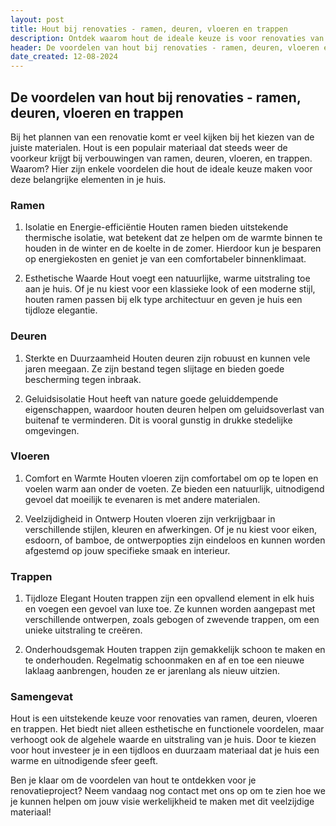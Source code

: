 ```yaml
---
layout: post
title: Hout bij renovaties - ramen, deuren, vloeren en trappen
description: Ontdek waarom hout de ideale keuze is voor renovaties van ramen, deuren, vloeren, en trappen. Lees meer over de voordelen zoals duurzaamheid, isolatie, en tijdloze schoonheid. Transformeer je huis met hout!
header: De voordelen van hout bij renovaties - ramen, deuren, vloeren en trappen
date_created: 12-08-2024
---
```


## De voordelen van hout bij renovaties - ramen, deuren, vloeren en trappen
Bij het plannen van een renovatie komt er veel kijken bij het kiezen van de juiste materialen. Hout is een populair materiaal dat steeds weer de voorkeur krijgt bij verbouwingen van ramen, deuren, vloeren, en trappen. Waarom? Hier zijn enkele voordelen die hout de ideale keuze maken voor deze belangrijke elementen in je huis.

### Ramen
1. Isolatie en Energie-efficiëntie
Houten ramen bieden uitstekende thermische isolatie, wat betekent dat ze helpen om de warmte binnen te houden in de winter en de koelte in de zomer. Hierdoor kun je besparen op energiekosten en geniet je van een comfortabeler binnenklimaat.

2. Esthetische Waarde
Hout voegt een natuurlijke, warme uitstraling toe aan je huis. Of je nu kiest voor een klassieke look of een moderne stijl, houten ramen passen bij elk type architectuur en geven je huis een tijdloze elegantie.

### Deuren
1. Sterkte en Duurzaamheid
Houten deuren zijn robuust en kunnen vele jaren meegaan. Ze zijn bestand tegen slijtage en bieden goede bescherming tegen inbraak.

2. Geluidsisolatie
Hout heeft van nature goede geluiddempende eigenschappen, waardoor houten deuren helpen om geluidsoverlast van buitenaf te verminderen. Dit is vooral gunstig in drukke stedelijke omgevingen.

### Vloeren
1. Comfort en Warmte
Houten vloeren zijn comfortabel om op te lopen en voelen warm aan onder de voeten. Ze bieden een natuurlijk, uitnodigend gevoel dat moeilijk te evenaren is met andere materialen.

2. Veelzijdigheid in Ontwerp
Houten vloeren zijn verkrijgbaar in verschillende stijlen, kleuren en afwerkingen. Of je nu kiest voor eiken, esdoorn, of bamboe, de ontwerpopties zijn eindeloos en kunnen worden afgestemd op jouw specifieke smaak en interieur.

### Trappen
1. Tijdloze Elegant
Houten trappen zijn een opvallend element in elk huis en voegen een gevoel van luxe toe. Ze kunnen worden aangepast met verschillende ontwerpen, zoals gebogen of zwevende trappen, om een unieke uitstraling te creëren.

2. Onderhoudsgemak
Houten trappen zijn gemakkelijk schoon te maken en te onderhouden. Regelmatig schoonmaken en af en toe een nieuwe laklaag aanbrengen, houden ze er jarenlang als nieuw uitzien.

### Samengevat
Hout is een uitstekende keuze voor renovaties van ramen, deuren, vloeren en trappen. Het biedt niet alleen esthetische en functionele voordelen, maar verhoogt ook de algehele waarde en uitstraling van je huis. Door te kiezen voor hout investeer je in een tijdloos en duurzaam materiaal dat je huis een warme en uitnodigende sfeer geeft.

Ben je klaar om de voordelen van hout te ontdekken voor je renovatieproject? Neem vandaag nog contact met ons op om te zien hoe we je kunnen helpen om jouw visie werkelijkheid te maken met dit veelzijdige materiaal!